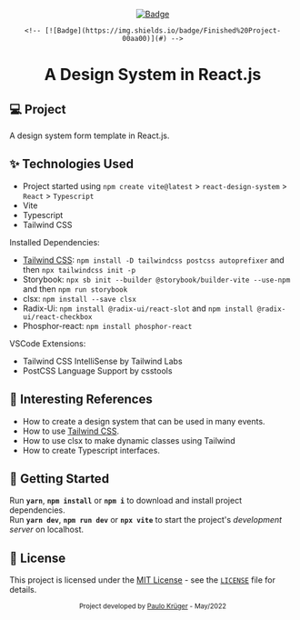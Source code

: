 <div align="center">

[![Badge](https://img.shields.io/badge/🛠️%20Under%20Construction%20🛠️-ffff00)](#)

    <!-- [![Badge](https://img.shields.io/badge/Finished%20Project-00aa00)](#) -->

<h1>
  A Design System in React.js<br>
</h1>

</div>

<!-- Some cool screenshots of the project: -->
<!-- <img alt="" title="" src=".github/example.png" /> -->

## 💻 Project

A design system form template in React.js.

## ✨ Technologies Used

- Project started using `npm create vite@latest` > `react-design-system` > `React` > `Typescript`
- Vite
- Typescript
- Tailwind CSS

Installed Dependencies:

<!-- -   Type definitions for Node: `npm install -D @types/node` -->

- [Tailwind CSS](https://tailwindcss.com/docs/installation): `npm install -D tailwindcss postcss autoprefixer` and then `npx tailwindcss init -p`
- Storybook: `npx sb init --builder @storybook/builder-vite --use-npm` and then `npm run storybook`
- clsx: `npm install --save clsx`
- Radix-Ui: `npm install @radix-ui/react-slot` and `npm install @radix-ui/react-checkbox`
- Phosphor-react: `npm install phosphor-react`

VSCode Extensions:

- Tailwind CSS IntelliSense by Tailwind Labs
- PostCSS Language Support by csstools

<!-- - GraphQL by GraphQl Foundation -->

## 📜 Interesting References

- How to create a design system that can be used in many events.
- How to use [Tailwind CSS](https://tailwindcss.com/docs/installation).
- How to use clsx to make dynamic classes using Tailwind
- How to create Typescript interfaces.

## 🚀 Getting Started

Run **`yarn`**, **`npm install`** or **`npm i`** to download and install project dependencies.<br>
Run **`yarn dev`**, **`npm run dev`** or **`npx vite`** to start the project's _development server_ on localhost.<br>

## 📝 License

This project is licensed under the [MIT License](https://opensource.org/licenses/MIT) - see the [`LICENSE`](LICENSE) file for details.

<div align="center">
  <small>Project developed by <a href="https://github.com/paulokrg">Paulo Krüger</a> - May/2022</small>
</div>
